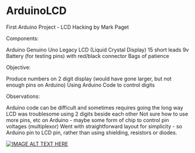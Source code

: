# ArduinoLCD

First Arduino Project - LCD Hacking   by Mark Paget

Components:  

Arduino Genuino Uno
Legacy LCD (Liquid Crystal Display) 
15 short leads
9v Battery (for testing pins) with red/black connector
Bags of patience

Objective:  

Produce numbers on 2 digit display (would have gone larger, but not enough pins on Arduino)
Using Arduino Code to control digits

Observations:

Arduino code can be difficult and sometimes requires going the long way
LCD was troublesome using 2 digits beside each other
Not sure how to use more pins, etc on Arduino - maybe some form of chip to control pin voltages (multiplexor)
Went with straightforward layout for simplicity - so Arduino pin to LCD pin, rather than using shielding, resistors or diodes.



[![IMAGE ALT TEXT HERE](https://img.youtube.com/vi/BLgR-naddKw/0.jpg)](https://youtu.be/BLgR-naddKw)
